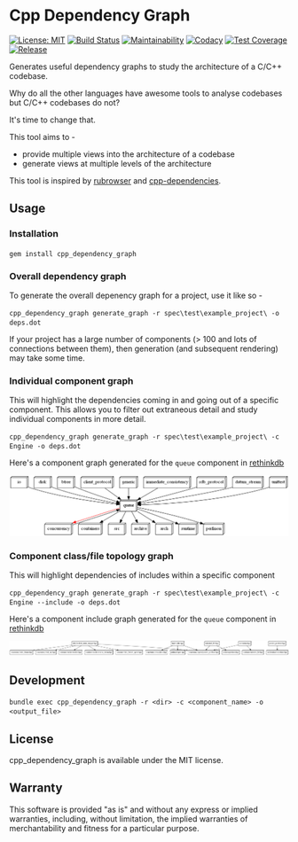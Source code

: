 # Cpp Dependency Graph

<!-- [![Gem Version] -->

[![License: MIT](https://img.shields.io/badge/License-MIT-yellow.svg)](https://opensource.org/licenses/MIT) [![Build Status](https://travis-ci.org/shreyasbharath/cpp_dependency_graph.svg?branch=master)](https://travis-ci.org/shreyasbharath/cpp_dependency_graph) [![Maintainability](https://api.codeclimate.com/v1/badges/2a07b587ca6fc8b1b3db/maintainability)](https://codeclimate.com/github/shreyasbharath/cpp_dependency_graph/maintainability) [![Codacy](https://api.codacy.com/project/badge/Grade/9439dbb7fde44b5380401acba5325e62)](https://www.codacy.com/app/shreyasbharath/cpp_dependency_graph?utm_source=github.com&amp;utm_medium=referral&amp;utm_content=shreyasbharath/cpp_dependency_graph&amp;utm_campaign=Badge_Grade) [![Test Coverage](https://api.codeclimate.com/v1/badges/2a07b587ca6fc8b1b3db/test_coverage)](https://codeclimate.com/github/shreyasbharath/cpp_dependency_graph/test_coverage) [![Release](https://img.shields.io/github/release/shreyasbharath/cpp_dependency_graph.svg?maxAge=3600)](https://github.com/shreyasbharath/cpp_dependency_graph/releases)

Generates useful dependency graphs to study the architecture of a C/C++ codebase.

Why do all the other languages have awesome tools to analyse codebases but C/C++ codebases do not?

It's time to change that.

This tool aims to -

- provide multiple views into the architecture of a codebase
- generate views at multiple levels of the architecture

This tool is inspired by [rubrowser](http://www.emadelsaid.com/rubrowser/) and [cpp-dependencies](https://github.com/tomtom-international/cpp-dependencies).

## Usage

### Installation

`gem install cpp_dependency_graph`

### Overall dependency graph

To generate the overall depenency graph for a project, use it like so -

`cpp_dependency_graph generate_graph -r spec\test\example_project\ -o deps.dot`

If your project has a large number of components (> 100 and lots of connections between them), then generation (and subsequent rendering) may take some time.

### Individual component graph

This will highlight the dependencies coming in and going out of a specific component. This allows you to filter out extraneous detail and study individual components in more detail.

`cpp_dependency_graph generate_graph -r spec\test\example_project\ -c Engine -o deps.dot`

Here's a component graph generated for the `queue` component in [rethinkdb](https://github.com/rethinkdb/rethinkdb)

![Queue component graph of rethinkdb](examples/rethinkdb_queue_component.png)

### Component class/file topology graph

This will highlight dependencies of includes within a specific component

`cpp_dependency_graph generate_graph -r spec\test\example_project\ -c Engine --include -o deps.dot`

Here's a component include graph generated for the `queue` component in [rethinkdb](https://github.com/rethinkdb/rethinkdb)

![Queue include graph of rethinkdb](examples/rethinkdb_queue_include.png)

## Development

`bundle exec cpp_dependency_graph -r <dir> -c <component_name> -o <output_file>`

## License

cpp_dependency_graph is available under the MIT license.

## Warranty

This software is provided "as is" and without any express or implied
warranties, including, without limitation, the implied warranties of
merchantability and fitness for a particular purpose.
